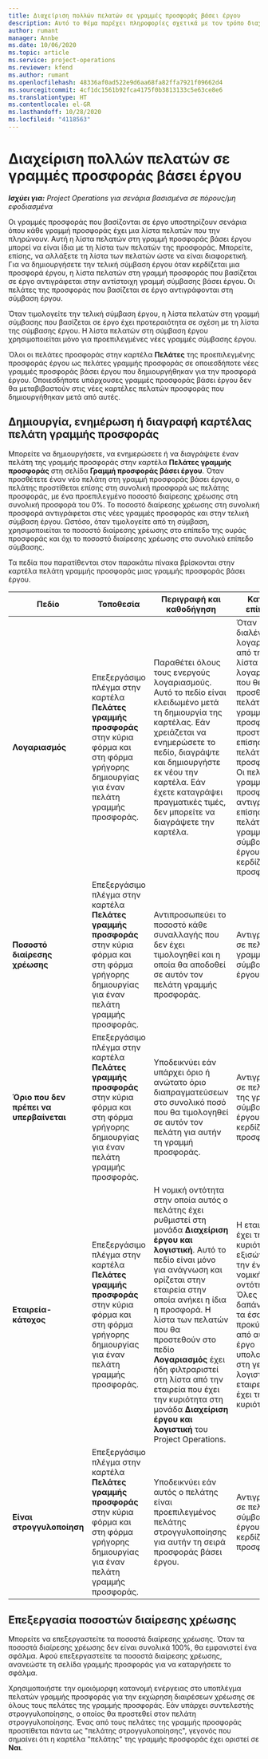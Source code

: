 ```yaml
---
title: Διαχείριση πολλών πελατών σε γραμμές προσφοράς βάσει έργου
description: Αυτό το θέμα παρέχει πληροφορίες σχετικά με τον τρόπο διαχείρισης πολλών πελατών σε γραμμές προσφοράς βάσει έργου.
author: rumant
manager: Annbe
ms.date: 10/06/2020
ms.topic: article
ms.service: project-operations
ms.reviewer: kfend
ms.author: rumant
ms.openlocfilehash: 48336af0ad522e9d6aa68fa82ffa7921f09662d4
ms.sourcegitcommit: 4cf1dc1561b92fca4175f0b3813133c5e63ce8e6
ms.translationtype: HT
ms.contentlocale: el-GR
ms.lasthandoff: 10/28/2020
ms.locfileid: "4118563"
---
```

# <a name="manage-multiple-customers-on-project-based-quote-lines"></a>Διαχείριση πολλών πελατών σε γραμμές προσφοράς βάσει έργου

_**Ισχύει για:** Project Operations για σενάρια βασισμένα σε πόρους/μη εφοδιασμένα_

Οι γραμμές προσφοράς που βασίζονται σε έργο υποστηρίζουν σενάρια όπου κάθε γραμμή προσφοράς έχει μια λίστα πελατών που την πληρώνουν. Αυτή η λίστα πελατών στη γραμμή προσφοράς βάσει έργου μπορεί να είναι ίδια με τη λίστα των πελατών της προσφοράς. Μπορείτε, επίσης, να αλλάξετε τη λίστα των πελατών ώστε να είναι διαφορετική. Για να δημιουργήσετε την τελική σύμβαση έργου όταν κερδίζεται μια προσφορά έργου, η λίστα πελατών στη γραμμή προσφοράς που βασίζεται σε έργο αντιγράφεται στην αντίστοιχη γραμμή σύμβασης βάσει έργου. Οι πελάτες της προσφοράς που βασίζεται σε έργο αντιγράφονται στη σύμβαση έργου.

Όταν τιμολογείτε την τελική σύμβαση έργου, η λίστα πελατών στη γραμμή σύμβασης που βασίζεται σε έργο έχει προτεραιότητα σε σχέση με τη λίστα της σύμβασης έργου. Η λίστα πελατών στη σύμβαση έργου χρησιμοποιείται μόνο για προεπιλεγμένες νέες γραμμές σύμβασης έργου.

Όλοι οι πελάτες προσφοράς στην καρτέλα **Πελάτες** της προεπιλεγμένης προσφοράς έργου ως πελάτες γραμμής προσφοράς σε οποιεσδήποτε νέες γραμμές προσφοράς βάσει έργου που δημιουργήθηκαν για την προσφορά έργου. Οποιεσδήποτε υπάρχουσες γραμμές προσφοράς βάσει έργου δεν θα μεταβιβαστούν στις νέες καρτέλες πελατών προσφοράς που δημιουργήθηκαν μετά από αυτές.

## <a name="create-update-or-delete-a-quote-line-customer-record"></a>Δημιουργία, ενημέρωση ή διαγραφή καρτέλας πελάτη γραμμής προσφοράς

Μπορείτε να δημιουργήσετε, να ενημερώσετε ή να διαγράψετε έναν πελάτη της γραμμής προσφοράς στην καρτέλα **Πελάτες γραμμής προσφοράς** στη σελίδα **Γραμμή προσφοράς βάσει έργου**. Όταν προσθέτετε έναν νέο πελάτη στη γραμμή προσφοράς βάσει έργου, ο πελάτης προστίθεται επίσης στη συνολική προσφορά ως πελάτης προσφοράς, με ένα προεπιλεγμένο ποσοστό διαίρεσης χρέωσης στη συνολική προσφορά του 0%. Το ποσοστό διαίρεσης χρέωσης στη συνολική προσφορά αντιγράφεται στις νέες γραμμές προσφοράς και στην τελική σύμβαση έργου. Ωστόσο, όταν τιμολογείτε από τη σύμβαση, χρησιμοποιείται το ποσοστό διαίρεσης χρέωσης στο επίπεδο της ουράς προσφοράς και όχι το ποσοστό διαίρεσης χρέωσης στο συνολικό επίπεδο σύμβασης. 

Τα πεδία που παρατίθενται στον παρακάτω πίνακα βρίσκονται στην καρτέλα πελάτη γραμμής προσφοράς μιας γραμμής προσφοράς βάσει έργου.

| Πεδίο | Τοποθεσία | Περιγραφή και καθοδήγηση | Κατάντη επίπτωση |
| --- | --- | --- | --- |
| **Λογαριασμός** | Επεξεργάσιμο πλέγμα στην καρτέλα **Πελάτες γραμμής προσφοράς** στην κύρια φόρμα και στη φόρμα γρήγορης δημιουργίας για έναν πελάτη γραμμής προσφοράς. | Παραθέτει όλους τους ενεργούς λογαριασμούς. Αυτό το πεδίο είναι κλειδωμένο μετά τη δημιουργία της καρτέλας. Εάν χρειάζεται να ενημερώσετε το πεδίο, διαγράψτε και δημιουργήστε εκ νέου την καρτέλα. Εάν έχετε καταγράψει πραγματικές τιμές, δεν μπορείτε να διαγράψετε την καρτέλα. | Όταν διαλέγετε ένα λογαριασμό από την κύρια λίστα λογαριασμών που θέλετε να προσθέσετε, ο πελάτης της γραμμής προσφοράς προστίθεται επίσης ως πελάτης προσφοράς. Οι πελάτες γραμμής προσφοράς αντιγράφονται επίσης στους πελάτες της γραμμής σύμβασης έργου όταν κερδίζεται μια προσφορά. |
| **Ποσοστό διαίρεσης χρέωσης** | Επεξεργάσιμο πλέγμα στην καρτέλα **Πελάτες γραμμής προσφοράς** στην κύρια φόρμα και στη φόρμα γρήγορης δημιουργίας για έναν πελάτη γραμμής προσφοράς. | Αντιπροσωπεύει το ποσοστό κάθε συναλλαγής που δεν έχει τιμολογηθεί και η οποία θα αποδοθεί σε αυτόν τον πελάτη γραμμής προσφοράς. | Αντιγράφεται σε πελάτες γραμμής σύμβασης έργου. |
| **Όριο που δεν πρέπει να υπερβαίνεται** | Επεξεργάσιμο πλέγμα στην καρτέλα **Πελάτες γραμμής προσφοράς** στην κύρια φόρμα και στη φόρμα γρήγορης δημιουργίας για έναν πελάτη γραμμής προσφοράς. | Υποδεικνύει εάν υπάρχει όριο ή ανώτατο όριο διαπραγματεύσεων στο συνολικό ποσό που θα τιμολογηθεί σε αυτόν τον πελάτη για αυτήν τη γραμμή προσφοράς. | Αντιγράφεται σε πελάτες της γραμμής σύμβασης έργου όταν κερδίζεται μια προσφορά. |
| **Εταιρεία-κάτοχος** | Επεξεργάσιμο πλέγμα στην καρτέλα **Πελάτες γραμμής προσφοράς** στην κύρια φόρμα και στη φόρμα γρήγορης δημιουργίας για έναν πελάτη γραμμής προσφοράς. | Η νομική οντότητα στην οποία αυτός ο πελάτης έχει ρυθμιστεί στη μονάδα **Διαχείριση έργου και λογιστική**. Αυτό το πεδίο είναι μόνο για ανάγνωση και ορίζεται στην εταιρεία στην οποία ανήκει η ίδια η προσφορά. Η λίστα των πελατών που θα προστεθούν στο πεδίο **Λογαριασμός** έχει ήδη φιλτραριστεί στη λίστα από την εταιρεία που έχει την κυριότητα στη μονάδα **Διαχείριση έργου και λογιστική** του Project Operations. | Η εταιρεία που έχει την κυριότητα εξισώνεται με την έννοια της νομικής οντότητας. Όλες οι δαπάνες και τα έσοδα που προκύπτουν από αυτό το έργο υπολογίζονται στη γενική λογιστική της εταιρείας που έχει την κυριότητα. |
| **Είναι στρογγυλοποίηση** | Επεξεργάσιμο πλέγμα στην καρτέλα **Πελάτες γραμμής προσφοράς** στην κύρια φόρμα και στη φόρμα γρήγορης δημιουργίας για έναν πελάτη γραμμής προσφοράς. | Υποδεικνύει εάν αυτός ο πελάτης είναι προεπιλεγμένος πελάτης στρογγυλοποίησης για αυτήν τη σειρά προσφοράς βάσει έργου. | Αντιγράφεται σε πελάτες σύμβασης έργου όταν κερδίζεται μια προσφορά. |

## <a name="edit-billing-split-percentages"></a>Επεξεργασία ποσοστών διαίρεσης χρέωσης

Μπορείτε να επεξεργαστείτε τα ποσοστά διαίρεσης χρέωσης. Όταν τα ποσοστά διαίρεσης χρέωσης δεν είναι συνολικά 100%, θα εμφανιστεί ένα σφάλμα. Αφού επεξεργαστείτε τα ποσοστά διαίρεσης χρέωσης, ανανεώστε τη σελίδα γραμμής προσφοράς για να καταργήσετε το σφάλμα.

Χρησιμοποιήστε την ομοιόμορφη κατανομή ενέργειας στο υποπλέγμα πελατών γραμμής προσφοράς για την εκχώρηση διαιρέσεων χρέωσης σε όλους τους πελάτες της γραμμής προσφοράς. Εάν υπάρχει συντελεστής στρογγυλοποίησης, ο οποίος θα προστεθεί στον πελάτη στρογγυλοποίησης. Ένας από τους πελάτες της γραμμής προσφοράς προστίθεται πάντα ως "πελάτης στρογγυλοποίησης", γεγονός που σημαίνει ότι η καρτέλα "πελάτης" της γραμμής προσφοράς έχει οριστεί σε **Ναι**. 
